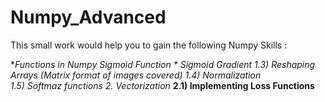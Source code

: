 # Numpy_Advanced

This small work would help you to gain the following Numpy Skills :

  **Functions in Numpy
      *Sigmoid Function
      * *Sigmoid Gradient*
      1.3) Reshaping Arrays (Matrix format of images covered)
      1.4) Normalization  
      1.5) Softmaz functions
   2. Vectorization**
    **2.1) Implementing Loss Functions**
